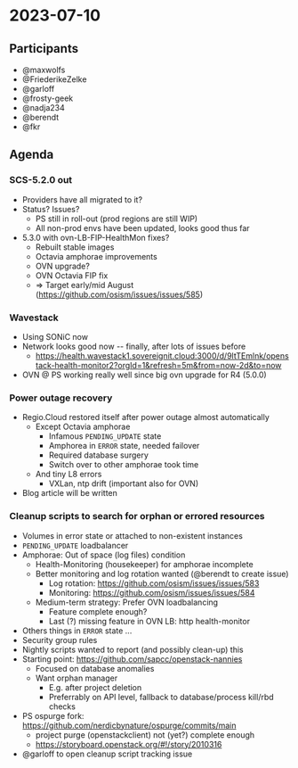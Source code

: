# 2023-07-10

## Participants
* @maxwolfs
* @FriederikeZelke
* @garloff
* @frosty-geek
* @nadja234
* @berendt
* @fkr

## Agenda

### SCS-5.2.0 out
* Providers have all migrated to it?
* Status? Issues?
    * PS still in roll-out (prod regions are still WIP)
    * All non-prod envs have been updated, looks good thus far
* 5.3.0 with ovn-LB-FIP-HealthMon fixes?
    * Rebuilt stable images
    * Octavia amphorae improvements
    * OVN upgrade?
    * OVN Octavia FIP fix
    * => Target early/mid August (https://github.com/osism/issues/issues/585)

### Wavestack
* Using SONiC now
* Network looks good now -- finally, after lots of issues before
    * https://health.wavestack1.sovereignit.cloud:3000/d/9ltTEmlnk/openstack-health-monitor2?orgId=1&refresh=5m&from=now-2d&to=now
 * OVN @ PS working really well since big ovn upgrade for R4 (5.0.0)

### Power outage recovery
* Regio.Cloud restored itself after power outage almost automatically
    * Except Octavia amphorae
        * Infamous `PENDING_UPDATE` state
        * Amphorea in `ERROR` state, needed failover
        * Required database surgery
        * Switch over to other amphorae took time
    * And tiny L8 errors
        * VXLan, ntp drift (important also for OVN)
* Blog article will be written

### Cleanup scripts to search for orphan or errored resources
* Volumes in error state or attached to non-existent instances
* `PENDING_UPDATE` loadbalancer
* Amphorae: Out of space (log files) condition
    * Health-Monitoring (housekeeper) for amphorae incomplete
    * Better monitoring and log rotation wanted (@berendt to create issue)
        * Log rotation: https://github.com/osism/issues/issues/583
        * Monitoring: https://github.com/osism/issues/issues/584
    * Medium-term strategy: Prefer OVN loadbalancing
        * Feature complete enough?
        * Last (?) missing feature in OVN LB: http health-monitor
* Others things in `ERROR` state ...
* Security group rules
* Nightly scripts wanted to report (and possibly clean-up) this
* Starting point: https://github.com/sapcc/openstack-nannies
    * Focused on database anomalies
    * Want orphan manager
        * E.g. after project deletion
        * Preferrably on API level, fallback to database/process kill/rbd checks
* PS ospurge fork: https://github.com/nerdicbynature/ospurge/commits/main
    * project purge (openstackclient) not (yet?) complete enough
    * https://storyboard.openstack.org/#!/story/2010316
* @garloff to open cleanup script tracking issue
